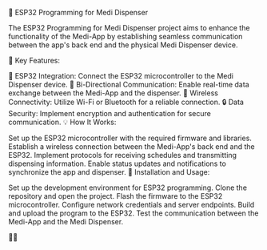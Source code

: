 🚀 ESP32 Programming for Medi Dispenser

The ESP32 Programming for Medi Dispenser project aims to enhance the functionality of the Medi-App by establishing seamless communication between the app's back end and the physical Medi Dispenser device.

📡 Key Features:

🔌 ESP32 Integration: Connect the ESP32 microcontroller to the Medi Dispenser device.
🔄 Bi-Directional Communication: Enable real-time data exchange between the Medi-App and the dispenser.
📶 Wireless Connectivity: Utilize Wi-Fi or Bluetooth for a reliable connection.
🔒 Data Security: Implement encryption and authentication for secure communication.
💡 How It Works:

Set up the ESP32 microcontroller with the required firmware and libraries.
Establish a wireless connection between the Medi-App's back end and the ESP32.
Implement protocols for receiving schedules and transmitting dispensing information.
Enable status updates and notifications to synchronize the app and dispenser.
🔨 Installation and Usage:

Set up the development environment for ESP32 programming.
Clone the repository and open the project.
Flash the firmware to the ESP32 microcontroller.
Configure network credentials and server endpoints.
Build and upload the program to the ESP32.
Test the communication between the Medi-App and the Medi Dispenser.

🚀🚀
